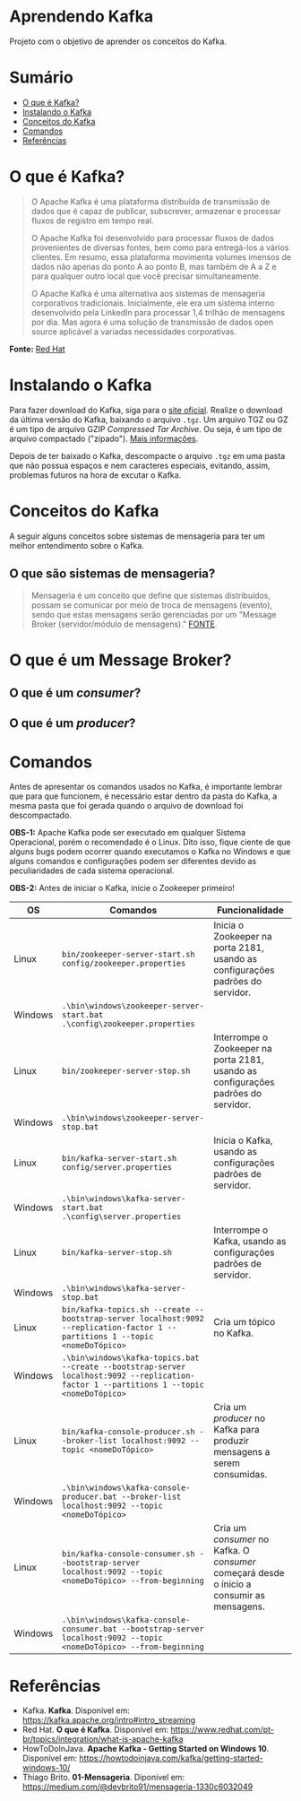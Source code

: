 # Aprendendo Kafka
Projeto com o objetivo de aprender os conceitos do Kafka.

# Sumário
- [O que é Kafka?](#o-que-é-kafka)
- [Instalando o Kafka](#instalando-o-kafka)
- [Conceitos do Kafka](#conceitos-do-kafka)
- [Comandos](#comandos)
- [Referências](#referências)

# O que é Kafka?
> O Apache Kafka é uma plataforma distribuída de transmissão de dados que é capaz de publicar, subscrever, armazenar e processar fluxos de registro em tempo real.
> 
> O Apache Kafka foi desenvolvido para processar fluxos de dados provenientes de diversas fontes, bem como para entregá-los a vários clientes. Em resumo, essa plataforma movimenta volumes imensos de dados não apenas do ponto A ao ponto B, mas também de A a Z e para qualquer outro local que você precisar simultaneamente.
> 
> O Apache Kafka é uma alternativa aos sistemas de mensageria corporativos tradicionais. Inicialmente, ele era um sistema interno desenvolvido pela LinkedIn para processar 1,4 trilhão de mensagens por dia. Mas agora é uma solução de transmissão de dados open source aplicável a variadas necessidades corporativas.

**Fonte:** [Red Hat](https://www.redhat.com/pt-br/topics/integration/what-is-apache-kafka)

# Instalando o Kafka
Para fazer download do Kafka, siga para o [site oficial](https://kafka.apache.org/downloads). Realize o download da última versão do Kafka, baixando o arquivo `.tgz`. Um arquivo TGZ ou GZ é um tipo de arquivo GZIP *Compressed Tar Archive*. Ou seja, é um tipo de arquivo compactado ("zipado"). [Mais informações](https://www.lifewire.com/what-are-tgz-gz-files-2622391).

Depois de ter baixado o Kafka, descompacte o arquivo `.tgz` em uma pasta que não possua espaços e nem caracteres especiais, evitando, assim, problemas futuros na hora de excutar o Kafka.

# Conceitos do Kafka
A seguir alguns conceitos sobre sistemas de mensageria para ter um melhor entendimento sobre o Kafka.

## O que são sistemas de mensageria?
> Mensageria é um conceito que define que sistemas distribuídos, possam se comunicar por meio de troca de mensagens (evento), sendo que estas mensagens serão gerenciadas por um "Message Broker (servidor/módulo de mensagens)."
[FONTE](https://medium.com/@devbrito91/mensageria-1330c6032049).

# O que é um Message Broker?


## O que é um *consumer*?


## O que é um *producer*?


# Comandos
Antes de apresentar os comandos usados no Kafka, é importante lembrar que para que funcionem, é necessário estar dentro da pasta do Kafka, a mesma pasta que foi gerada quando o arquivo de download foi descompactado.

**OBS-1:** Apache Kafka pode ser executado em qualquer Sistema Operacional, porém o recomendado é o Linux. Dito isso, fique ciente de que alguns bugs podem ocorrer quando executamos o Kafka no Windows e que alguns comandos e configurações podem ser diferentes devido as peculiaridades de cada sistema operacional.

**OBS-2:** Antes de iniciar o Kafka, inicie o Zookeeper primeiro!

| OS | Comandos | Funcionalidade |
|----|----------|----------------|
| Linux | `bin/zookeeper-server-start.sh config/zookeeper.properties` | Inicia o Zookeeper na porta 2181, usando as configurações padrões do servidor. |
| Windows | `.\bin\windows\zookeeper-server-start.bat .\config\zookeeper.properties` |  |
| Linux | `bin/zookeeper-server-stop.sh` | Interrompe o Zookeeper na porta 2181, usando as configurações padrões do servidor. |
| Windows | `.\bin\windows\zookeeper-server-stop.bat` |  |
| Linux | `bin/kafka-server-start.sh config/server.properties` | Inicia o Kafka, usando as configurações padrões de servidor. |
| Windows | `.\bin\windows\kafka-server-start.bat .\config\server.properties` |  |
| Linux | `bin/kafka-server-stop.sh` | Interrompe o Kafka, usando as configurações padrões de servidor. |
| Windows | `.\bin\windows\kafka-server-stop.bat` |  |
| Linux | `bin/kafka-topics.sh --create --bootstrap-server localhost:9092 --replication-factor 1 --partitions 1 --topic <nomeDoTópico>` | Cria um tópico no Kafka. |
| Windows | `.\bin\windows\kafka-topics.bat --create --bootstrap-server localhost:9092 --replication-factor 1 --partitions 1 --topic <nomeDoTópico>` |  |
| Linux | `bin/kafka-console-producer.sh --broker-list localhost:9092 --topic <nomeDoTópico>` | Cria um *producer* no Kafka para produzir mensagens a serem consumidas. |
| Windows | `.\bin\windows\kafka-console-producer.bat --broker-list localhost:9092 --topic <nomeDoTópico>` |  |
| Linux | `bin/kafka-console-consumer.sh --bootstrap-server localhost:9092 --topic <nomeDoTópico> --from-beginning` | Cria um *consumer* no Kafka. O *consumer* começará desde o ínicio a consumir as mensagens. |
| Windows | `.\bin\windows\kafka-console-consumer.bat --bootstrap-server localhost:9092 --topic <nomeDoTópico> --from-beginning` |  |


# Referências
- Kafka. **Kafka**. Disponível em: https://kafka.apache.org/intro#intro_streaming
- Red Hat. **O que é Kafka**. Disponível em: https://www.redhat.com/pt-br/topics/integration/what-is-apache-kafka
- HowToDoInJava. **Apache Kafka - Getting Started on Windows 10**. Disponível em: https://howtodoinjava.com/kafka/getting-started-windows-10/
- Thiago Brito. **01-Mensageria**. Diponível em: https://medium.com/@devbrito91/mensageria-1330c6032049